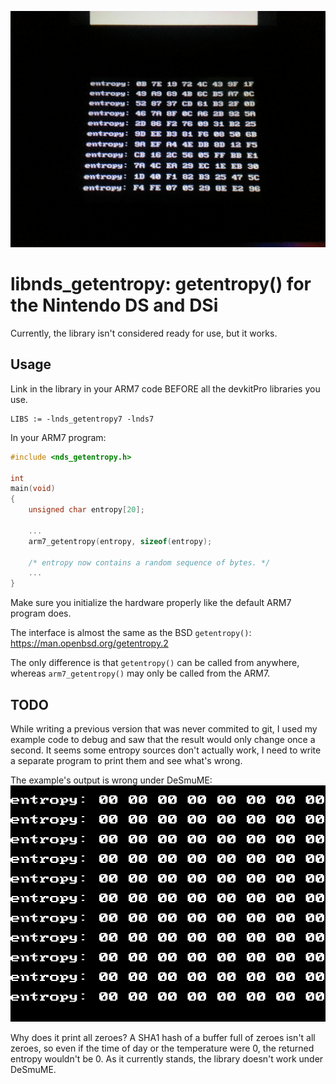 <!--
Copyright (c) 2022 Guilherme Janczak <guilherme.janczak@yandex.com>

Permission to use, copy, modify, and distribute this software for any
purpose with or without fee is hereby granted, provided that the above
copyright notice and this permission notice appear in all copies.

THE SOFTWARE IS PROVIDED "AS IS" AND THE AUTHOR DISCLAIMS ALL WARRANTIES
WITH REGARD TO THIS SOFTWARE INCLUDING ALL IMPLIED WARRANTIES OF
MERCHANTABILITY AND FITNESS. IN NO EVENT SHALL THE AUTHOR BE LIABLE FOR
ANY SPECIAL, DIRECT, INDIRECT, OR CONSEQUENTIAL DAMAGES OR ANY DAMAGES
WHATSOEVER RESULTING FROM LOSS OF USE, DATA OR PROFITS, WHETHER IN AN
ACTION OF CONTRACT, NEGLIGENCE OR OTHER TORTIOUS ACTION, ARISING OUT OF
OR IN CONNECTION WITH THE USE OR PERFORMANCE OF THIS SOFTWARE.
-->

![](./IMG_20220308_224836_HDR.jpg)

# libnds_getentropy: getentropy() for the Nintendo DS and DSi
Currently, the library isn't considered ready for use, but it works.

## Usage
Link in the library in your ARM7 code BEFORE all the devkitPro libraries you
use.
```Make
LIBS := -lnds_getentropy7 -lnds7
```
In your ARM7 program:
```c
#include <nds_getentropy.h>

int
main(void)
{
	unsigned char entropy[20];

	...
	arm7_getentropy(entropy, sizeof(entropy);

	/* entropy now contains a random sequence of bytes. */
	...
}
```
Make sure you initialize the hardware properly like the default ARM7 program
does.

The interface is almost the same as the BSD `getentropy()`:
https://man.openbsd.org/getentropy.2

The only difference is that `getentropy()` can be called from anywhere, whereas
`arm7_getentropy()` may only be called from the ARM7.

## TODO
While writing a previous version that was never commited to git, I used my
example code to debug and saw that the result would only change once a second.
It seems some entropy sources don't actually work, I need to write a separate
program to print them and see what's wrong.

The example's output is wrong under DeSmuME:
![](./desmume_screenshot.png)

Why does it print all zeroes? A SHA1 hash of a buffer full of zeroes isn't all
zeroes, so even if the time of day or the temperature were 0, the returned
entropy wouldn't be 0. As it currently stands, the library doesn't work under
DeSmuME.

